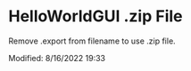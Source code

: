# HelloWorldGUI .zip File

Remove .export from filename to use .zip file.

Modified: 8/16/2022 19:33 
